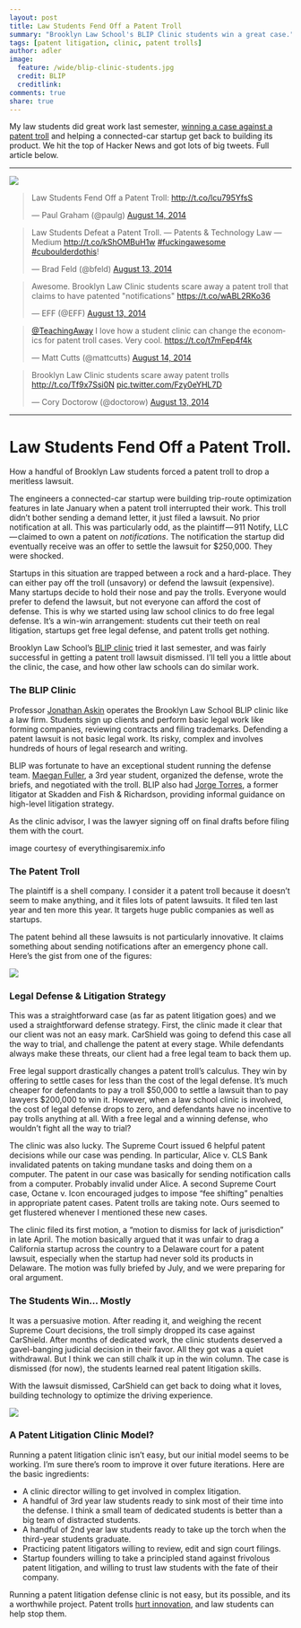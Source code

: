```yaml
---
layout: post
title: Law Students Fend Off a Patent Troll
summary: "Brooklyn Law School's BLIP Clinic students win a great case."
tags: [patent litigation, clinic, patent trolls]
author: adler
image:
  feature: /wide/blip-clinic-students.jpg
  credit: BLIP
  creditlink: 
comments: true
share: true
---
```



My law students did great work last semester, [winning a case against a patent troll](https://medium.com/patents-technology-law/law-students-fend-off-a-patent-troll-2b8a708277fc) and helping a connected-car startup get back to building its product. We hit the top of Hacker News and got lots of big tweets. Full article below. 

- - - 

![](/images/law-students-patent-troll-hacker-news.png)

<!-- Twitter Timeline
<a class="twitter-timeline" data-dnt="true" href="https://twitter.com/TeachingAway/timelines/500350882337529856" data-widget-id="500352683132198913">BLIP v. Patent Troll</a>
<script>!function(d,s,id){var js,fjs=d.getElementsByTagName(s)[0],p=/^http:/.test(d.location)?'http':'https';if(!d.getElementById(id)){js=d.createElement(s);js.id=id;js.src=p+"://platform.twitter.com/widgets.js";fjs.parentNode.insertBefore(js,fjs);}}(document,"script","twitter-wjs");</script>
 -->


<blockquote class="twitter-tweet" data-cards="hidden" lang="en"><p>Law Students Fend Off a Patent Troll: <a href="http://t.co/lcu795YfsS">http://t.co/lcu795YfsS</a></p>&mdash; Paul Graham (@paulg) <a href="https://twitter.com/paulg/statuses/499944411447316481">August 14, 2014</a></blockquote>
<script async src="//platform.twitter.com/widgets.js" charset="utf-8"></script>

<blockquote class="twitter-tweet" data-cards="hidden" lang="en"><p>Law Students Defeat a Patent Troll. — Patents &amp; Technology Law — Medium <a href="http://t.co/kShOMBuH1w">http://t.co/kShOMBuH1w</a> <a href="https://twitter.com/hashtag/fuckingawesome?src=hash">#fuckingawesome</a> <a href="https://twitter.com/hashtag/cuboulderdothis?src=hash">#cuboulderdothis</a>!</p>&mdash; Brad Feld (@bfeld) <a href="https://twitter.com/bfeld/statuses/499558776660566016">August 13, 2014</a></blockquote>


<blockquote class="twitter-tweet" data-cards="hidden" lang="en"><p>Awesome. Brooklyn Law Clinic students scare away a patent troll that claims to have patented &quot;notifications&quot; <a href="https://t.co/wABL2RKo36">https://t.co/wABL2RKo36</a></p>&mdash; EFF (@EFF) <a href="https://twitter.com/EFF/statuses/499608116397232128">August 13, 2014</a></blockquote>


<blockquote class="twitter-tweet" data-cards="hidden" lang="en"><p><a href="https://twitter.com/TeachingAway">@TeachingAway</a> I love how a student clinic can change the economics for patent troll cases. Very cool. <a href="https://t.co/t7mFep4f4k">https://t.co/t7mFep4f4k</a></p>&mdash; Matt Cutts (@mattcutts) <a href="https://twitter.com/mattcutts/statuses/499941109498253312">August 14, 2014</a></blockquote>

<blockquote class="twitter-tweet" data-cards="hidden" lang="en"><p>Brooklyn Law Clinic students scare away patent trolls <a href="http://t.co/Tf9x7Ssi0N">http://t.co/Tf9x7Ssi0N</a> <a href="http://t.co/Fzy0eYHL7D">pic.twitter.com/Fzy0eYHL7D</a></p>&mdash; Cory Doctorow (@doctorow) <a href="https://twitter.com/doctorow/status/499586795886350336">August 13, 2014</a></blockquote>

<!-- David Pashman Tweet:
<blockquote class="twitter-tweet" data-cards="hidden" lang="en"><p>Law students from <a href="https://twitter.com/BLIPClinic">@BLIPClinic</a> fend off a patent troll - well done! <a href="http://t.co/Bg1Yu8gpgJ">http://t.co/Bg1Yu8gpgJ</a></p>&mdash; David Pashman (@davidpashman) <a href="https://twitter.com/davidpashman/statuses/499526548832391168">August 13, 2014</a></blockquote>
 -->


- - - 

# Law Students Fend Off a Patent Troll.

<p class="big-text">How a handful of Brooklyn Law students forced a patent troll to drop a meritless lawsuit.</p>

The engineers a connected-car startup were building trip-route optimization features in late January when a patent troll interrupted their work. This troll didn’t bother sending a demand letter, it just filed a lawsuit. No prior notification at all. This was particularly odd, as the plaintiff — 911 Notify, LLC — claimed to own a patent on *notifications*. The notification the startup did eventually receive was an offer to settle the lawsuit for $250,000. They were shocked.

Startups in this situation are trapped between a rock and a hard-place. They can either pay off the troll (unsavory) or defend the lawsuit (expensive). Many startups decide to hold their nose and pay the trolls. Everyone would prefer to defend the lawsuit, but not everyone can afford the cost of defense. This is why we started using law school clinics to do free legal defense. It’s a win-win arrangement: students cut their teeth on real litigation, startups get free legal defense, and patent trolls get nothing.

Brooklyn Law School’s [BLIP clinic](http://www.blipclinic.org/) tried it last semester, and was fairly successful in getting a patent troll lawsuit dismissed. I’ll tell you a little about the clinic, the case, and how other law schools can do similar work.

### The BLIP Clinic

Professor [Jonathan Askin](https://twitter.com/jaskin) operates the Brooklyn Law School BLIP clinic like a law firm. Students sign up clients and perform basic legal work like forming companies, reviewing contracts and filing trademarks. Defending a patent lawsuit is not basic legal work. Its risky, complex and involves hundreds of hours of legal research and writing.

BLIP was fortunate to have an exceptional student running the defense team. [Maegan Fuller](https://twitter.com/mafuller21), a 3rd year student, organized the defense, wrote the briefs, and negotiated with the troll. BLIP also had [Jorge Torres](https://twitter.com/jorgemtorres), a former litigator at Skadden and Fish & Richardson, providing informal guidance on high-level litigation strategy.

As the clinic advisor, I was the lawyer signing off on final drafts before filing them with the court.




image courtesy of everythingisaremix.info

### The Patent Troll

The plaintiff is a shell company. I consider it a patent troll because it doesn’t seem to make anything, and it files lots of patent lawsuits. It filed ten last year and ten more this year. It targets huge public companies as well as startups.

The patent behind all these lawsuits is not particularly innovative. It claims something about sending notifications after an emergency phone call. Here’s the gist from one of the figures:

<img src="/images/patent/911-notify-v-carshield-patent-flowchart.png" class="translucent">

### Legal Defense & Litigation Strategy

This was a straightforward case (as far as patent litigation goes) and we used a straightforward defense strategy. First, the clinic made it clear that our client was not an easy mark. CarShield was going to defend this case all the way to trial, and challenge the patent at every stage. While defendants always make these threats, our client had a free legal team to back them up.

Free legal support drastically changes a patent troll’s calculus. They win by offering to settle cases for less than the cost of the legal defense. It’s much cheaper for defendants to pay a troll $50,000 to settle a lawsuit than to pay lawyers $200,000 to win it. However, when a law school clinic is involved, the cost of legal defense drops to zero, and defendants have no incentive to pay trolls anything at all. With a free legal and a winning defense, who wouldn’t fight all the way to trial?

The clinic was also lucky. The Supreme Court issued 6 helpful patent decisions while our case was pending. In particular, Alice v. CLS Bank invalidated patents on taking mundane tasks and doing them on a computer. The patent in our case was basically for sending notification calls from a computer. Probably invalid under Alice. A second Supreme Court case, Octane v. Icon encouraged judges to impose “fee shifting” penalties in appropriate patent cases. Patent trolls are taking note. Ours seemed to get flustered whenever I mentioned these new cases.

The clinic filed its first motion, a “motion to dismiss for lack of jurisdiction” in late April. The motion basically argued that it was unfair to drag a California startup across the country to a Delaware court for a patent lawsuit, especially when the startup had never sold its products in Delaware. The motion was fully briefed by July, and we were preparing for oral argument.

### The Students Win… Mostly

It was a persuasive motion. After reading it, and weighing the recent Supreme Court decisions, the troll simply dropped its case against CarShield. After months of dedicated work, the clinic students deserved a gavel-banging judicial decision in their favor. All they got was a quiet withdrawal. But I think we can still chalk it up in the win column. The case is dismissed (for now), the students learned real patent litigation skills.

With the lawsuit dismissed, CarShield can get back to doing what it loves, building technology to optimize the driving experience.

<img src="/images/patent/911-notify-v-carshield-dismissed.png" class="translucent">


### A Patent Litigation Clinic Model?

Running a patent litigation clinic isn’t easy, but our initial model seems to be working. I’m sure there’s room to improve it over future iterations. Here are the basic ingredients:

- A clinic director willing to get involved in complex litigation.
- A handful of 3rd year law students ready to sink most of their time into the defense. I think a small team of dedicated students is better than a big team of distracted students.
- A handful of 2nd year law students ready to take up the torch when the third-year students graduate.
- Practicing patent litigators willing to review, edit and sign court filings.
- Startup founders willing to take a principled stand against frivolous patent litigation, and willing to trust law students with the fate of their company.

Running a patent litigation defense clinic is not easy, but its possible, and its a worthwhile project. Patent trolls [hurt innovation](https://hbr.org/2014/07/the-evidence-is-in-patent-trolls-do-hurt-innovation/), and law students can help stop them.